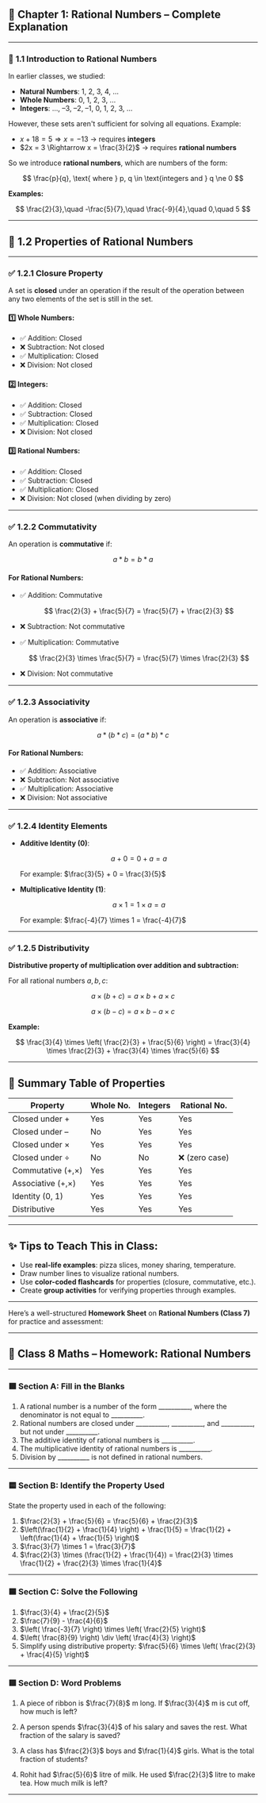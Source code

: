 ## 📘 Chapter 1: **Rational Numbers – Complete Explanation**

---

### 🔹 **1.1 Introduction to Rational Numbers**

In earlier classes, we studied:

* **Natural Numbers**: 1, 2, 3, 4, ...
* **Whole Numbers**: 0, 1, 2, 3, ...
* **Integers**: ..., –3, –2, –1, 0, 1, 2, 3, ...

However, these sets aren't sufficient for solving all equations.
Example:

* $x + 18 = 5 \Rightarrow x = -13$ → requires **integers**
* $2x = 3 \Rightarrow x = \frac{3}{2}$ → requires **rational numbers**

So we introduce **rational numbers**, which are numbers of the form:

$$
\frac{p}{q}, \text{ where } p, q \in \text{integers and } q \ne 0
$$

**Examples:**

$$
\frac{2}{3},\quad -\frac{5}{7},\quad \frac{-9}{4},\quad 0,\quad 5
$$

---

## 🔹 **1.2 Properties of Rational Numbers**

---

### ✅ **1.2.1 Closure Property**

A set is **closed** under an operation if the result of the operation between any two elements of the set is still in the set.

#### 1️⃣ Whole Numbers:

* ✅ Addition: Closed
* ❌ Subtraction: Not closed
* ✅ Multiplication: Closed
* ❌ Division: Not closed

#### 2️⃣ Integers:

* ✅ Addition: Closed
* ✅ Subtraction: Closed
* ✅ Multiplication: Closed
* ❌ Division: Not closed

#### 3️⃣ Rational Numbers:

* ✅ Addition: Closed
* ✅ Subtraction: Closed
* ✅ Multiplication: Closed
* ❌ Division: Not closed (when dividing by zero)

---

### ✅ **1.2.2 Commutativity**

An operation is **commutative** if:

$$
a \ast b = b \ast a
$$

#### For Rational Numbers:

* ✅ Addition: Commutative

  $$
  \frac{2}{3} + \frac{5}{7} = \frac{5}{7} + \frac{2}{3}
  $$
* ❌ Subtraction: Not commutative
* ✅ Multiplication: Commutative

  $$
  \frac{2}{3} \times \frac{5}{7} = \frac{5}{7} \times \frac{2}{3}
  $$
* ❌ Division: Not commutative

---

### ✅ **1.2.3 Associativity**

An operation is **associative** if:

$$
a \ast (b \ast c) = (a \ast b) \ast c
$$

#### For Rational Numbers:

* ✅ Addition: Associative
* ❌ Subtraction: Not associative
* ✅ Multiplication: Associative
* ❌ Division: Not associative

---

### ✅ **1.2.4 Identity Elements**

* **Additive Identity (0)**:

  $$
  a + 0 = 0 + a = a
  $$

  For example: $\frac{3}{5} + 0 = \frac{3}{5}$

* **Multiplicative Identity (1)**:

  $$
  a \times 1 = 1 \times a = a
  $$

  For example: $\frac{-4}{7} \times 1 = \frac{-4}{7}$

---

### ✅ **1.2.5 Distributivity**

**Distributive property of multiplication over addition and subtraction:**

For all rational numbers $a, b, c$:

$$
a \times (b + c) = a \times b + a \times c  
$$

$$
a \times (b - c) = a \times b - a \times c
$$

**Example:**

$$
\frac{3}{4} \times \left( \frac{2}{3} + \frac{5}{6} \right) = \frac{3}{4} \times \frac{2}{3} + \frac{3}{4} \times \frac{5}{6}
$$

---

## 📝 **Summary Table of Properties**

| Property          | Whole No. | Integers | Rational No.  |
| ----------------- | --------- | -------- | ------------- |
| Closed under +    | Yes       | Yes      | Yes           |
| Closed under –    | No        | Yes      | Yes           |
| Closed under ×    | Yes       | Yes      | Yes           |
| Closed under ÷    | No        | No       | ❌ (zero case) |
| Commutative (+,×) | Yes       | Yes      | Yes           |
| Associative (+,×) | Yes       | Yes      | Yes           |
| Identity (0, 1)   | Yes       | Yes      | Yes           |
| Distributive      | Yes       | Yes      | Yes           |

---

## ✨ Tips to Teach This in Class:

* Use **real-life examples**: pizza slices, money sharing, temperature.
* Draw number lines to visualize rational numbers.
* Use **color-coded flashcards** for properties (closure, commutative, etc.).
* Create **group activities** for verifying properties through examples.

---
Here’s a well-structured **Homework Sheet** on **Rational Numbers (Class 7)** for practice and assessment:

---

## 📘 **Class 8 Maths – Homework: Rational Numbers**

---

### 🟩 **Section A: Fill in the Blanks**

1. A rational number is a number of the form \_\_\_\_\_\_\_\_\_\_, where the denominator is not equal to \_\_\_\_\_\_\_\_\_\_.
2. Rational numbers are closed under \_\_\_\_\_\_\_\_\_\_, \_\_\_\_\_\_\_\_\_\_, and \_\_\_\_\_\_\_\_\_\_, but not under \_\_\_\_\_\_\_\_\_\_.
3. The additive identity of rational numbers is \_\_\_\_\_\_\_\_\_\_.
4. The multiplicative identity of rational numbers is \_\_\_\_\_\_\_\_\_\_.
5. Division by \_\_\_\_\_\_\_\_\_\_ is not defined in rational numbers.

---

### 🟨 **Section B: Identify the Property Used**

State the property used in each of the following:

1. $\frac{2}{3} + \frac{5}{6} = \frac{5}{6} + \frac{2}{3}$
2. $\left(\frac{1}{2} + \frac{1}{4} \right) + \frac{1}{5} = \frac{1}{2} + \left(\frac{1}{4} + \frac{1}{5} \right)$
3. $\frac{3}{7} \times 1 = \frac{3}{7}$
4. $\frac{2}{3} \times (\frac{1}{2} + \frac{1}{4}) = \frac{2}{3} \times \frac{1}{2} + \frac{2}{3} \times \frac{1}{4}$

---

### 🟦 **Section C: Solve the Following**

1. $\frac{3}{4} + \frac{2}{5}$
2. $\frac{7}{9} - \frac{4}{6}$
3. $\left( \frac{-3}{7} \right) \times \left( \frac{2}{5} \right)$
4. $\left( \frac{8}{9} \right) \div \left( \frac{4}{3} \right)$
5. Simplify using distributive property:
   $\frac{5}{6} \times \left( \frac{2}{3} + \frac{4}{5} \right)$

---

### 🟥 **Section D: Word Problems**

1. A piece of ribbon is $\frac{7}{8}$ m long. If $\frac{3}{4}$ m is cut off, how much is left?

2. A person spends $\frac{3}{4}$ of his salary and saves the rest. What fraction of the salary is saved?

3. A class has $\frac{2}{3}$ boys and $\frac{1}{4}$ girls. What is the total fraction of students?

4. Rohit had $\frac{5}{6}$ litre of milk. He used $\frac{2}{3}$ litre to make tea. How much milk is left?

---
